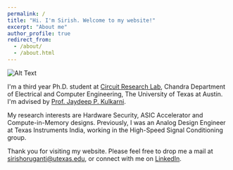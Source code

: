 ```yaml
---
permalink: /
title: "Hi. I'm Sirish. Welcome to my website!"
excerpt: "About me"
author_profile: true
redirect_from: 
  - /about/
  - /about.html
---
```


![Alt Text](images/../../images/Cover_Image.gif)

I'm a third year Ph.D. student at [Circuit Research Lab](https://sites.utexas.edu/CRL/), Chandra Department of Electrical and Computer Engineering, The University of Texas at Austin. I'm advised by [Prof. Jaydeep P. Kulkarni](https://www.ece.utexas.edu/people/faculty/jaydeep-kulkarni). 

My research interests are Hardware Security, ASIC Accelerator and Compute-in-Memory designs. Previously, I was an Analog Design Engineer at Texas Instruments India, working in the High-Speed Signal Conditioning group. 

Thank you for visiting my website. Please feel free to drop me a mail at [sirishoruganti@utexas.edu](mailto:sirishoruganti@utexas.edu), or connect with me on [LinkedIn](https://www.linkedin.com/in/sirishoruganti/).